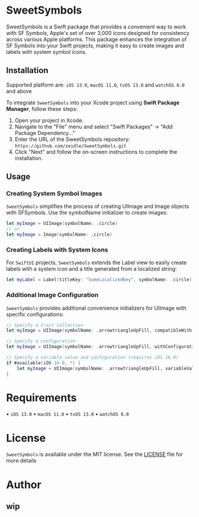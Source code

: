 # SweetSymbols

SweetSymbols is a Swift package that provides a convenient way to work with SF Symbols, Apple's set of over 3,000 icons designed for consistency across various Apple platforms. This package enhances the integration of SF Symbols into your Swift projects, making it easy to create images and labels with system symbol icons.

## Installation

Supported platform are: `iOS 13.0`, `macOS 11.0`, `tvOS 13.0` and `watchOS 6.0` and above

To integrate `SweetSymbols` into your Xcode project using **Swift Package Manager**, follow these steps:

1. Open your project in Xcode.
2. Navigate to the "File" menu and select "Swift Packages" -> "Add Package Dependency..."
3. Enter the URL of the SweetSymbols repository: `https://github.com/zeidle/SweetSymbols.git`
4. Click "Next" and follow the on-screen instructions to complete the installation.

## Usage

### Creating System Symbol Images

`SweetSymbols` simplifies the process of creating UIImage and Image objects with SFSymbols. Use the symbolName initializer to create images:

```swift
let myImage = UIImage(symbolName: .circle)
// or
let myImage = Image(symbolName: .circle)
```

### Creating Labels with System Icons

For `SwiftUI` projects, `SweetSymbols` extends the Label view to easily create labels with a system icon and a title generated from a localized string:

```swift
let myLabel = Label(titleKey: "SomeLocalizedKey", symbolName: .circle)
```

### Additional Image Configuration

`SweetSymbols` provides additional convenience initializers for UIImage with specific configurations:

```swift
// Specify a trait collection
let myImage = UIImage(symbolName: .arrowtriangleUpFill, compatibleWith: myTraitCollection)

// Specify a configuration
let myImage = UIImage(symbolName: .arrowtriangleUpFill, withConfiguration: myConfiguration)

// Specify a variable value and configuration (requires iOS 16.0)
if #available(iOS 16.0, *) {
    let myImage = UIImage(symbolName: .arrowtriangleUpFill, variableValue: 0.5, configuration: myConfiguration)
}
```

# Requirements

•   `iOS 13.0`
•   `macOS 11.0`
•   `tvOS 13.0`
•   `watchOS 6.0`

# License

`SweetSymbols` is available under the MIT license. See the [LICENSE](https://github.com/zeidle/SweetSymbols/blob/main/LICENSE) file for more details

# Author

## wip

